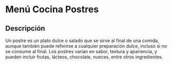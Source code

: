 # Menú Cocina Postres

## Descripción
Un postre es un plato dulce o salado que se sirve al final de una comida, aunque también puede referirse a cualquier preparación dulce, incluso si no se consume al final. Los postres varían en sabor, textura y apariencia, y pueden incluir frutas, lácteos, chocolate, nueces, entre otros ingredientes. 